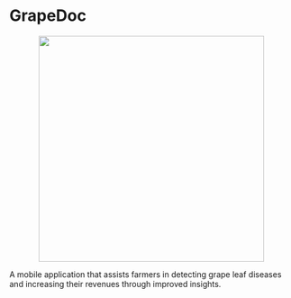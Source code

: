 # GrapeDoc
<p align="center"> 
<img src="https://user-images.githubusercontent.com/85722491/165740689-743d62ca-c678-463a-9443-815a8c1e253c.png" with="600" height="400" /></p>
A mobile application that assists farmers in detecting grape leaf diseases and increasing their revenues through improved insights.
